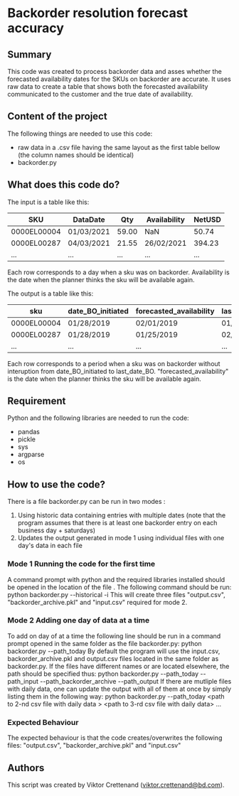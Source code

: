 # Backorder resolution forecast accuracy 

## Summary
This code was created to process backorder data and asses whether the forecasted availability dates for the SKUs on backorder are accurate. It uses raw data to create a table that shows both the forecasted availability communicated to the customer and the true date of availability.

## Content of the project
The following things are needed to use this code:
- raw data in a .csv file having the same layout as the first table bellow (the column names should be identical)
- backorder.py


## What does this code do?
The input is a table like this:


| SKU         | DataDate   | Qty      | Availability | NetUSD |
| ----------- | ---------- |----------| ------------ | ------ |
| 0000EL00004 | 01/03/2021 |59.00     | NaN          | 50.74  |
| 0000EL00287 | 04/03/2021 |21.55     | 26/02/2021   | 394.23 |
| ...         | ...        |...       | ...          | ...    |

Each row corresponds to a day when a sku was on backorder. Availability is the date when the planner thinks the sku will be available again.

The output is a table like this:

| sku         | date_BO_initiated | forecasted_availability | last_date_BO | first_date_available |
| ----------- | ----------------- |------------------------ | ------------ | -------------------- |
| 0000EL00004 | 01/28/2019        |02/01/2019               | 01/28/2019   | 01/29/2019           |
| 0000EL00287 | 01/28/2019        |01/25/2019               | 02/14/2019   | 02/15/2019           |
| ...         | ...               |...                      | ...          | ...                  |

Each row corresponds to a period when a sku was on backorder without interuption from date_BO_initiated to last_date_BO. "forecasted_availability" is the date when the planner thinks the sku will be available again.

## Requirement

Python and the following libraries are needed to run the code:
- pandas
- pickle
- sys
- argparse
- os

## How to use the code?

There is a file backorder.py can be run in two modes :
 1) Using historic data containing entries with multiple dates (note that the program assumes that there is at least one backorder entry on each business day + saturdays)
 2) Updates the output generated in mode 1 using individual files with one day's data in each file

### Mode 1 Running the code for the first time

A command prompt with python and the required libraries installed should be opened in the location of the file . The following command should be run:
python backorder.py --historical -i <path to csv file>
This will create three files "output.csv", "backorder_archive.pkl" and "input.csv" required for mode 2.

### Mode 2 Adding one day of data at a time

To add on day of at a time the following line should be run in a command prompt opened in the same folder as the file backorder.py:
python backorder.py --path_today <path to csv file with data for the next date>
By default the program will use the input.csv, backorder_archive.pkl and output.csv files located in the same folder as backorder.py. If the files have different names or are located elsewhere, the path should be specified thus:
python backorder.py --path_today <path to csv file with data for the next date> --path_input <path to csv file with input data> --path_backorder_archive <path to pkl file with backorder archive> --path_output <path to csv file with output data>
If there are mutliple files with daily data, one can update the output with all of them at once by simply listing them in the following way:
python backorder.py --path_today <path to csv file with data for the next date> <path to 2-nd csv file with daily data > <path to 3-rd csv file with daily data> ... <path to n-th csv file with daily data>


### Expected Behaviour

The expected behaviour is that the code creates/overwrites the following files: "output.csv", "backorder_archive.pkl" and "input.csv"

## Authors

This script was created by Viktor Crettenand (viktor.crettenand@bd.com).